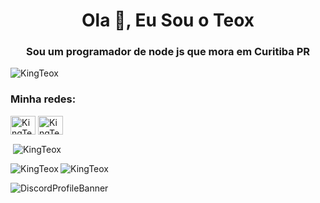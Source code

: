 <h1 align="center">Ola 👋, Eu Sou o Teox</h1>
<h3 align="center">Sou um programador de node js que mora em Curitiba PR</h3>

<p align="left"> <img src="https://komarev.com/ghpvc/?username=KingTeox&label=Profile%20views&color=c111e4&style=flat-square" alt="KingTeox" /> </p>

<h3 align="left">Minha redes:</h3>
<p align="left">
<a href="https://twitter.com/KingTeox/" target="blank"><img align="center" src="https://cdn.jsdelivr.net/npm/simple-icons@3.0.1/icons/twitter.svg" alt="KingTeox" height="30" width="40" /></a>
<a href="https://instagram.com/kingxteox/" target="blank"><img align="center" src="https://cdn.jsdelivr.net/npm/simple-icons@3.0.1/icons/instagram.svg" alt="KingTeox" height="30" width="40" /></a>
</p>

<p>&nbsp;<img align="center" src="https://github-readme-stats.vercel.app/api?username=KingTeox&show_icons=true&theme=github_dark&locale=pt-br" alt="KingTeox" /></p>

<p><img align="left" src="https://github-readme-stats.vercel.app/api/top-langs?username=KingTeox&show_icons=true&theme=github_dark&locale=pt-br" alt="KingTeox" /></p>

<p><img align="center" src="https://github-readme-streak-stats.herokuapp.com/?user=KingTeox&theme=dark" alt="KingTeox" /></p>

![DiscordProfileBanner](https://discord.c99.nl/widget/theme-1/462980817040310283.png)
